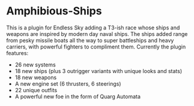 # Amphibious-Ships

 This is a plugin for Endless Sky adding a T3-ish race whose ships and weapons are inspired by modern day naval ships. The ships added range from pesky missile boats all the way to super battleships and heavy carriers, with powerful fighters to compliment them.
Currently the plugin features:
- 26 new systems
- 18 new ships (plus 3 outrigger variants with unique looks and stats)
- 18 new weapons
- A new engine set (6 thrusters, 6 steerings)
-  22 unique outfits
-  A powerful new foe in the form of Quarg Automata
